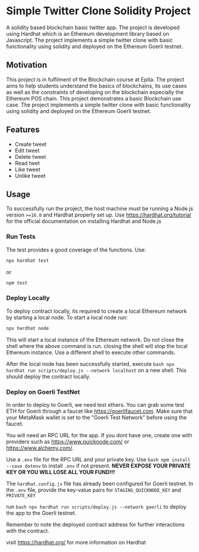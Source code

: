 # Simple Twitter Clone Solidity Project
A solidity based blockchain basic twitter app. The project is developed using Hardhat which is an Ethereum development library based on Javascript. The project implements a simple twitter clone with basic functionality using solidity and deployed on the Ethereum Goerli testnet.

## Motivation
This project is in fulfilment of the Blockchain course at Epita. The project aims to help students understand the basics of blockchains, its use cases as well as the constraints of developing on the blockchain especially the Ethereum POS chain. 
This project demonstrates a basic Blockchain use case. The project implements a simple twitter clone with basic functionality using solidity and deployed on the Ethereum Goerli testnet. 

## Features
* Create tweet
* Edit tweet
* Delete tweet
* Read twet
* Like tweet
* Unlike tweet

## Usage
To successfully run the project, the host machine must be running a Node.js version `>=16.0` and Hardhat properly set up. 
Use https://hardhat.org/tutorial for the official documentation on installing Hardhat and Node.js

### Run Tests
The test provides a good coverage of the functions. Use:
```bash
npx hardhat test
```
or 
```bash
npm test
```

### Deploy Locally
To deploy contract locally, its required to create a local Ethereum network by starting a local node.
To start a local node run:
```bash
npx hardhat node
```
This will start a local instance of the Ethereum network. Do not close the shell where the above command is run. closing the shell will stop the local Ethereum instance. Use a different shell to execute other commands.

After the local node has been successfully started, execute ```bash npx hardhat run scripts/deploy.js --network localhost``` on a new shell.
This should deploy the contract locally. 

### Deploy on Goerli TestNet
In order to deploy to Goerli, we need test ethers. You can grab some test ETH for Goerli through a faucet like https://goerlifaucet.com. Make sure that your MetaMask wallet is set to the "Goerli Test Network" before using the faucet.

You will need an RPC URL for the app. If you dont have one, create one with providers such as https://www.quicknode.com/ or https://www.alchemy.com/.

Use a `.env` file for the RPC URL and your private key. Use ```bash npm install --save dotenv``` to install `.env` if not present. 
<b>NEVER EXPOSE YOUR PRIVATE KEY OR YOU WILL LOSE ALL YOUR FUND!!!</b>

The `hardhat.config.js` file has already been configured for Goerli testnet. 
In the `.env` file, provide the key-value pairs for `STAGING_QUICKNODE_KEY` and `PRIVATE_KEY`

run ```bash npx hardhat run scripts/deploy.js --network goerli``` to deploy the app to the Goerli testnet. 

Remember to note the deployed contract address for further interactions with the contract. 

visit https://hardhat.org/ for more information on Hardhat
